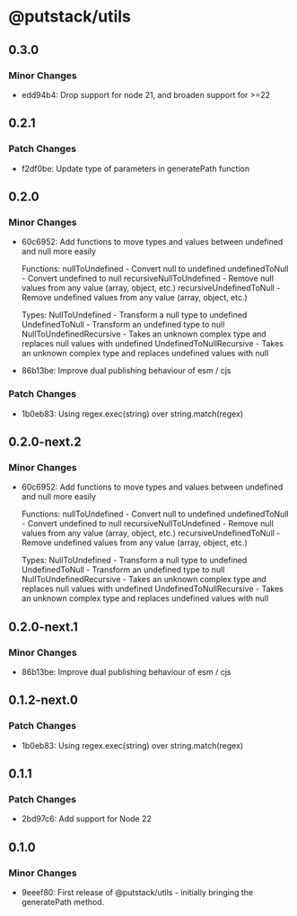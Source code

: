 # @putstack/utils

## 0.3.0

### Minor Changes

- edd94b4: Drop support for node 21, and broaden support for >=22

## 0.2.1

### Patch Changes

- f2df0be: Update type of parameters in generatePath function

## 0.2.0

### Minor Changes

- 60c6952: Add functions to move types and values between undefined and null more easily

  Functions:
  nullToUndefined - Convert null to undefined
  undefinedToNull - Convert undefined to null
  recursiveNullToUndefined - Remove null values from any value (array, object, etc.)
  recursiveUndefinedToNull - Remove undefined values from any value (array, object, etc.)

  Types:
  NullToUndefined - Transform a null type to undefined
  UndefinedToNull - Transform an undefined type to null
  NullToUndefinedRecursive - Takes an unknown complex type and replaces null values with undefined
  UndefinedToNullRecursive - Takes an unknown complex type and replaces undefined values with null

- 86b13be: Improve dual publishing behaviour of esm / cjs

### Patch Changes

- 1b0eb83: Using regex.exec(string) over string.match(regex)

## 0.2.0-next.2

### Minor Changes

- 60c6952: Add functions to move types and values between undefined and null more easily

  Functions:
  nullToUndefined - Convert null to undefined
  undefinedToNull - Convert undefined to null
  recursiveNullToUndefined - Remove null values from any value (array, object, etc.)
  recursiveUndefinedToNull - Remove undefined values from any value (array, object, etc.)

  Types:
  NullToUndefined - Transform a null type to undefined
  UndefinedToNull - Transform an undefined type to null
  NullToUndefinedRecursive - Takes an unknown complex type and replaces null values with undefined
  UndefinedToNullRecursive - Takes an unknown complex type and replaces undefined values with null

## 0.2.0-next.1

### Minor Changes

- 86b13be: Improve dual publishing behaviour of esm / cjs

## 0.1.2-next.0

### Patch Changes

- 1b0eb83: Using regex.exec(string) over string.match(regex)

## 0.1.1

### Patch Changes

- 2bd97c6: Add support for Node 22

## 0.1.0

### Minor Changes

- 9eeef80: First release of @putstack/utils - initially bringing the generatePath method.

